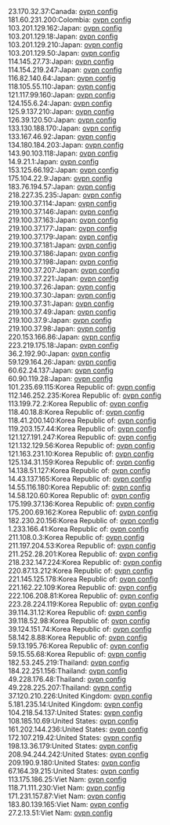 23.170.32.37:Canada: [ovpn config](vpn/23_170_32_37.ovpn)  
181.60.231.200:Colombia: [ovpn config](vpn/181_60_231_200.ovpn)  
103.201.129.162:Japan: [ovpn config](vpn/103_201_129_162.ovpn)  
103.201.129.18:Japan: [ovpn config](vpn/103_201_129_18.ovpn)  
103.201.129.210:Japan: [ovpn config](vpn/103_201_129_210.ovpn)  
103.201.129.50:Japan: [ovpn config](vpn/103_201_129_50.ovpn)  
114.145.27.73:Japan: [ovpn config](vpn/114_145_27_73.ovpn)  
114.154.219.247:Japan: [ovpn config](vpn/114_154_219_247.ovpn)  
116.82.140.64:Japan: [ovpn config](vpn/116_82_140_64.ovpn)  
118.105.55.110:Japan: [ovpn config](vpn/118_105_55_110.ovpn)  
121.117.99.160:Japan: [ovpn config](vpn/121_117_99_160.ovpn)  
124.155.6.24:Japan: [ovpn config](vpn/124_155_6_24.ovpn)  
125.9.137.210:Japan: [ovpn config](vpn/125_9_137_210.ovpn)  
126.39.120.50:Japan: [ovpn config](vpn/126_39_120_50.ovpn)  
133.130.188.170:Japan: [ovpn config](vpn/133_130_188_170.ovpn)  
133.167.46.92:Japan: [ovpn config](vpn/133_167_46_92.ovpn)  
134.180.184.203:Japan: [ovpn config](vpn/134_180_184_203.ovpn)  
143.90.103.118:Japan: [ovpn config](vpn/143_90_103_118.ovpn)  
14.9.21.1:Japan: [ovpn config](vpn/14_9_21_1.ovpn)  
153.125.66.192:Japan: [ovpn config](vpn/153_125_66_192.ovpn)  
175.104.22.9:Japan: [ovpn config](vpn/175_104_22_9.ovpn)  
183.76.194.57:Japan: [ovpn config](vpn/183_76_194_57.ovpn)  
218.227.35.235:Japan: [ovpn config](vpn/218_227_35_235.ovpn)  
219.100.37.114:Japan: [ovpn config](vpn/219_100_37_114.ovpn)  
219.100.37.146:Japan: [ovpn config](vpn/219_100_37_146.ovpn)  
219.100.37.163:Japan: [ovpn config](vpn/219_100_37_163.ovpn)  
219.100.37.177:Japan: [ovpn config](vpn/219_100_37_177.ovpn)  
219.100.37.179:Japan: [ovpn config](vpn/219_100_37_179.ovpn)  
219.100.37.181:Japan: [ovpn config](vpn/219_100_37_181.ovpn)  
219.100.37.186:Japan: [ovpn config](vpn/219_100_37_186.ovpn)  
219.100.37.198:Japan: [ovpn config](vpn/219_100_37_198.ovpn)  
219.100.37.207:Japan: [ovpn config](vpn/219_100_37_207.ovpn)  
219.100.37.221:Japan: [ovpn config](vpn/219_100_37_221.ovpn)  
219.100.37.26:Japan: [ovpn config](vpn/219_100_37_26.ovpn)  
219.100.37.30:Japan: [ovpn config](vpn/219_100_37_30.ovpn)  
219.100.37.31:Japan: [ovpn config](vpn/219_100_37_31.ovpn)  
219.100.37.49:Japan: [ovpn config](vpn/219_100_37_49.ovpn)  
219.100.37.9:Japan: [ovpn config](vpn/219_100_37_9.ovpn)  
219.100.37.98:Japan: [ovpn config](vpn/219_100_37_98.ovpn)  
220.153.166.86:Japan: [ovpn config](vpn/220_153_166_86.ovpn)  
223.219.175.18:Japan: [ovpn config](vpn/223_219_175_18.ovpn)  
36.2.192.90:Japan: [ovpn config](vpn/36_2_192_90.ovpn)  
59.129.164.26:Japan: [ovpn config](vpn/59_129_164_26.ovpn)  
60.62.24.137:Japan: [ovpn config](vpn/60_62_24_137.ovpn)  
60.90.119.28:Japan: [ovpn config](vpn/60_90_119_28.ovpn)  
101.235.69.115:Korea Republic of: [ovpn config](vpn/101_235_69_115.ovpn)  
112.146.252.235:Korea Republic of: [ovpn config](vpn/112_146_252_235.ovpn)  
113.199.72.2:Korea Republic of: [ovpn config](vpn/113_199_72_2.ovpn)  
118.40.18.8:Korea Republic of: [ovpn config](vpn/118_40_18_8.ovpn)  
118.41.200.140:Korea Republic of: [ovpn config](vpn/118_41_200_140.ovpn)  
119.203.157.44:Korea Republic of: [ovpn config](vpn/119_203_157_44.ovpn)  
121.127.191.247:Korea Republic of: [ovpn config](vpn/121_127_191_247.ovpn)  
121.132.129.56:Korea Republic of: [ovpn config](vpn/121_132_129_56.ovpn)  
121.163.231.10:Korea Republic of: [ovpn config](vpn/121_163_231_10.ovpn)  
125.134.31.159:Korea Republic of: [ovpn config](vpn/125_134_31_159.ovpn)  
14.138.51.127:Korea Republic of: [ovpn config](vpn/14_138_51_127.ovpn)  
14.43.137.165:Korea Republic of: [ovpn config](vpn/14_43_137_165.ovpn)  
14.55.116.180:Korea Republic of: [ovpn config](vpn/14_55_116_180.ovpn)  
14.58.120.60:Korea Republic of: [ovpn config](vpn/14_58_120_60.ovpn)  
175.199.37.136:Korea Republic of: [ovpn config](vpn/175_199_37_136.ovpn)  
175.200.69.162:Korea Republic of: [ovpn config](vpn/175_200_69_162.ovpn)  
182.230.20.156:Korea Republic of: [ovpn config](vpn/182_230_20_156.ovpn)  
1.233.166.41:Korea Republic of: [ovpn config](vpn/1_233_166_41.ovpn)  
211.108.0.3:Korea Republic of: [ovpn config](vpn/211_108_0_3.ovpn)  
211.197.204.53:Korea Republic of: [ovpn config](vpn/211_197_204_53.ovpn)  
211.252.28.201:Korea Republic of: [ovpn config](vpn/211_252_28_201.ovpn)  
218.232.147.224:Korea Republic of: [ovpn config](vpn/218_232_147_224.ovpn)  
220.87.13.212:Korea Republic of: [ovpn config](vpn/220_87_13_212.ovpn)  
221.145.125.178:Korea Republic of: [ovpn config](vpn/221_145_125_178.ovpn)  
221.162.22.109:Korea Republic of: [ovpn config](vpn/221_162_22_109.ovpn)  
222.106.208.81:Korea Republic of: [ovpn config](vpn/222_106_208_81.ovpn)  
223.28.224.119:Korea Republic of: [ovpn config](vpn/223_28_224_119.ovpn)  
39.114.31.12:Korea Republic of: [ovpn config](vpn/39_114_31_12.ovpn)  
39.118.52.98:Korea Republic of: [ovpn config](vpn/39_118_52_98.ovpn)  
39.124.151.74:Korea Republic of: [ovpn config](vpn/39_124_151_74.ovpn)  
58.142.8.88:Korea Republic of: [ovpn config](vpn/58_142_8_88.ovpn)  
59.13.195.76:Korea Republic of: [ovpn config](vpn/59_13_195_76.ovpn)  
59.15.55.68:Korea Republic of: [ovpn config](vpn/59_15_55_68.ovpn)  
182.53.245.219:Thailand: [ovpn config](vpn/182_53_245_219.ovpn)  
184.22.251.156:Thailand: [ovpn config](vpn/184_22_251_156.ovpn)  
49.228.176.48:Thailand: [ovpn config](vpn/49_228_176_48.ovpn)  
49.228.225.207:Thailand: [ovpn config](vpn/49_228_225_207.ovpn)  
37.120.210.226:United Kingdom: [ovpn config](vpn/37_120_210_226.ovpn)  
5.181.235.14:United Kingdom: [ovpn config](vpn/5_181_235_14.ovpn)  
104.218.54.137:United States: [ovpn config](vpn/104_218_54_137.ovpn)  
108.185.10.69:United States: [ovpn config](vpn/108_185_10_69.ovpn)  
161.202.144.236:United States: [ovpn config](vpn/161_202_144_236.ovpn)  
172.107.219.42:United States: [ovpn config](vpn/172_107_219_42.ovpn)  
198.13.36.179:United States: [ovpn config](vpn/198_13_36_179.ovpn)  
208.94.244.242:United States: [ovpn config](vpn/208_94_244_242.ovpn)  
209.190.9.180:United States: [ovpn config](vpn/209_190_9_180.ovpn)  
67.164.39.215:United States: [ovpn config](vpn/67_164_39_215.ovpn)  
113.175.186.25:Viet Nam: [ovpn config](vpn/113_175_186_25.ovpn)  
118.71.111.230:Viet Nam: [ovpn config](vpn/118_71_111_230.ovpn)  
171.231.157.87:Viet Nam: [ovpn config](vpn/171_231_157_87.ovpn)  
183.80.139.165:Viet Nam: [ovpn config](vpn/183_80_139_165.ovpn)  
27.2.13.51:Viet Nam: [ovpn config](vpn/27_2_13_51.ovpn)  
